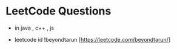# LeetCode Questions
 - in java , c++ , js

 - leetcode id !beyondtarun [https://leetcode.com/beyondtarun/]
